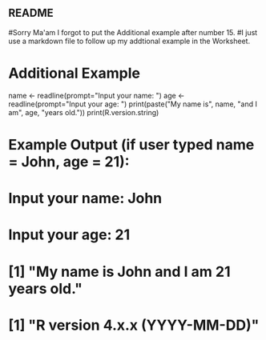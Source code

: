 ## README

#Sorry Ma'am I forgot to put the Additional example after number 15. 
#I just use a markdown file to follow up my addtional example in the Worksheet.

# Additional Example
name <- readline(prompt="Input your name: ")
age <- readline(prompt="Input your age: ")
print(paste("My name is", name, "and I am", age, "years old."))
print(R.version.string)

# Example Output (if user typed name = John, age = 21):
# Input your name: John
# Input your age: 21
# [1] "My name is John and I am 21 years old."
# [1] "R version 4.x.x (YYYY-MM-DD)"  

